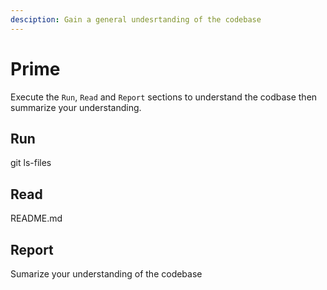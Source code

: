 ```yaml
---
desciption: Gain a general undesrtanding of the codebase
---
```


# Prime

Execute the `Run`, `Read` and `Report` sections to understand the codbase then summarize your understanding.

## Run

git ls-files

## Read

README.md

## Report

Sumarize your understanding of the codebase

